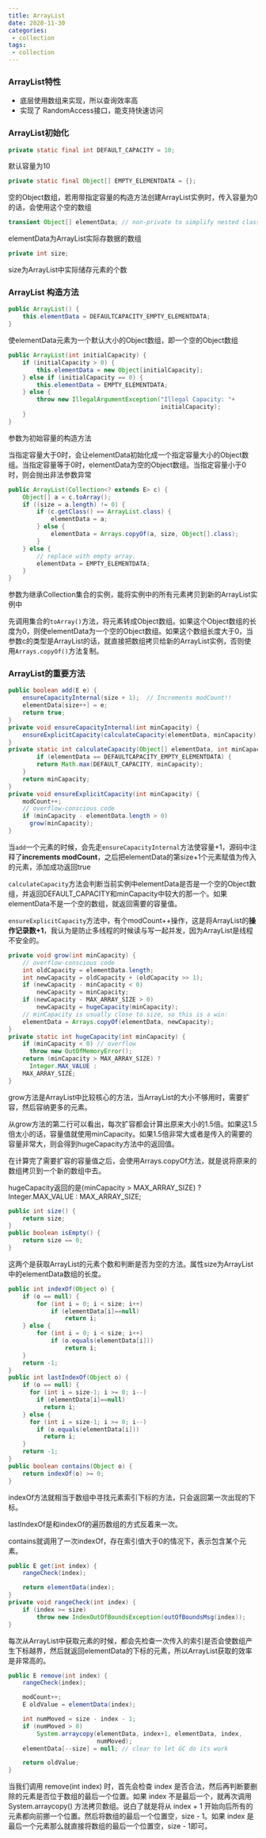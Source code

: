 ```yaml
---
title: ArrayList
date: 2020-11-30
categories:
 - collection
tags:
 - collection
---
```




### ArrayList特性

- 底层使用数组来实现，所以查询效率高
- 实现了 RandomAccess接口，能支持快速访问



### ArrayList初始化

```java
private static final int DEFAULT_CAPACITY = 10;
```

默认容量为10

```java
private static final Object[] EMPTY_ELEMENTDATA = {};
```

空的Object数组，若用带指定容量的构造方法创建ArrayList实例时，传入容量为0的话，会使用这个空的数组

```java
transient Object[] elementData; // non-private to simplify nested class access
```

elementData为ArrayList实际存数据的数组

```java
private int size;
```

size为ArrayList中实际储存元素的个数

### ArrayList 构造方法

```java
public ArrayList() {
    this.elementData = DEFAULTCAPACITY_EMPTY_ELEMENTDATA;
}
```

使elementData元素为一个默认大小的Object数组，即一个空的Object数组

```java
public ArrayList(int initialCapacity) {
    if (initialCapacity > 0) {
        this.elementData = new Object[initialCapacity];
    } else if (initialCapacity == 0) {
        this.elementData = EMPTY_ELEMENTDATA;
    } else {
        throw new IllegalArgumentException("Illegal Capacity: "+
                                           initialCapacity);
    }
}
```

参数为初始容量的构造方法

当指定容量大于0时，会让elementData初始化成一个指定容量大小的Object数组。当指定容量等于0时，elementData为空的Object数组。当指定容量小于0时，则会抛出非法参数异常

```java
public ArrayList(Collection<? extends E> c) {
    Object[] a = c.toArray();
    if ((size = a.length) != 0) {
        if (c.getClass() == ArrayList.class) {
            elementData = a;
        } else {
            elementData = Arrays.copyOf(a, size, Object[].class);
        }
    } else {
        // replace with empty array.
        elementData = EMPTY_ELEMENTDATA;
    }
}
```

参数为继承Collection集合的实例，能将实例中的所有元素拷贝到新的ArrayList实例中

先调用集合的``toArray()``方法，将元素转成Object数组。如果这个Object数组的长度为0，则使elementData为一个空的Object数组。如果这个数组长度大于0，当参数c的类型是ArrayList的话，就直接把数组拷贝给新的ArrayList实例，否则使用``Arrays.copyOf()``方法复制。

### ArrayList的重要方法

```java
public boolean add(E e) {
    ensureCapacityInternal(size + 1);  // Increments modCount!!
    elementData[size++] = e;
    return true;
}
private void ensureCapacityInternal(int minCapacity) {
    ensureExplicitCapacity(calculateCapacity(elementData, minCapacity));
}
private static int calculateCapacity(Object[] elementData, int minCapacity) {
		if (elementData == DEFAULTCAPACITY_EMPTY_ELEMENTDATA) {
    	return Math.max(DEFAULT_CAPACITY, minCapacity);
  	}
  	return minCapacity;
}
private void ensureExplicitCapacity(int minCapacity) {
    modCount++;
    // overflow-conscious code
    if (minCapacity - elementData.length > 0)
      grow(minCapacity);
}
```

当``add``一个元素的时候，会先走``ensureCapacityInternal``方法使容量+1，源码中注释了**increments modCount**，之后把elementData的第size+1个元素赋值为传入的元素，添加成功返回true

``calculateCapacity``方法会判断当前实例中elementData是否是一个空的Object数组，并返回DEFAULT_CAPACITY和minCapacity中较大的那一个。如果elementData不是一个空的数组，就返回需要的容量值。

``ensureExplicitCapacity``方法中，有个modCount++操作，这是将ArrayList的**操作记录数+1**，我认为是防止多线程的时候读与写一起并发，因为ArrayList是线程不安全的。

```java
private void grow(int minCapacity) {
    // overflow-conscious code
    int oldCapacity = elementData.length;
    int newCapacity = oldCapacity + (oldCapacity >> 1);
    if (newCapacity - minCapacity < 0)
        newCapacity = minCapacity;
    if (newCapacity - MAX_ARRAY_SIZE > 0)
        newCapacity = hugeCapacity(minCapacity);
    // minCapacity is usually close to size, so this is a win:
    elementData = Arrays.copyOf(elementData, newCapacity);
}
private static int hugeCapacity(int minCapacity) {
    if (minCapacity < 0) // overflow
      throw new OutOfMemoryError();
    return (minCapacity > MAX_ARRAY_SIZE) ?
      Integer.MAX_VALUE :
    MAX_ARRAY_SIZE;
}
```

grow方法是ArrayList中比较核心的方法，当ArrayList的大小不够用时，需要扩容，然后容纳更多的元素。

从grow方法的第二行可以看出，每次扩容都会计算出原来大小的1.5倍。如果这1.5倍太小的话，容量值就使用minCapacity。如果1.5倍非常大或者是传入的需要的容量非常大，则会得到hugeCapacity方法中的返回值。

在计算完了需要扩容的容量值之后，会使用Arrays.copyOf方法，就是说将原来的数组拷贝到一个新的数组中去。

hugeCapacity返回的是(minCapacity > MAX_ARRAY_SIZE) ? Integer.MAX_VALUE : MAX_ARRAY_SIZE;

```java
public int size() {
    return size;
}
public boolean isEmpty() {
    return size == 0;
}
```

这两个是获取ArrayList的元素个数和判断是否为空的方法。属性size为ArrayList中的elementData数组的长度。

```java
public int indexOf(Object o) {
    if (o == null) {
        for (int i = 0; i < size; i++)
            if (elementData[i]==null)
                return i;
    } else {
        for (int i = 0; i < size; i++)
            if (o.equals(elementData[i]))
                return i;
    }
    return -1;
}
public int lastIndexOf(Object o) {
    if (o == null) {
      for (int i = size-1; i >= 0; i--)
        if (elementData[i]==null)
          return i;
    } else {
      for (int i = size-1; i >= 0; i--)
        if (o.equals(elementData[i]))
          return i;
    }
    return -1;
}
public boolean contains(Object o) {
    return indexOf(o) >= 0;
}
```

indexOf方法就相当于数组中寻找元素索引下标的方法，只会返回第一次出现的下标。

lastIndexOf是和indexOf的遍历数组的方式反着来一次。

contains就调用了一次indexOf，存在索引值大于0的情况下，表示包含某个元素。

```java
public E get(int index) {
    rangeCheck(index);

  	return elementData(index);
}
private void rangeCheck(int index) {
    if (index >= size)
        throw new IndexOutOfBoundsException(outOfBoundsMsg(index));
}
```

每次从ArrayList中获取元素的时候，都会先检查一次传入的索引是否会使数组产生下标越界，然后就返回elementData的下标的元素，所以ArrayList获取的效率是非常高的。

```java
public E remove(int index) {
    rangeCheck(index);

    modCount++;
    E oldValue = elementData(index);

    int numMoved = size - index - 1;
    if (numMoved > 0)
        System.arraycopy(elementData, index+1, elementData, index,
                         numMoved);
    elementData[--size] = null; // clear to let GC do its work

    return oldValue;
}
```

当我们调用 remove(int index) 时，首先会检查 index 是否合法，然后再判断要删除的元素是否位于数组的最后一个位置。如果 index 不是最后一个，就再次调用 System.arraycopy() 方法拷贝数组。说白了就是将从 index + 1 开始向后所有的元素都向前挪一个位置。然后将数组的最后一个位置空，size - 1。如果 index 是最后一个元素那么就直接将数组的最后一个位置空，size - 1即可。 